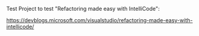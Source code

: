 Test Project to test "Refactoring made easy with IntelliCode":

https://devblogs.microsoft.com/visualstudio/refactoring-made-easy-with-intellicode/

